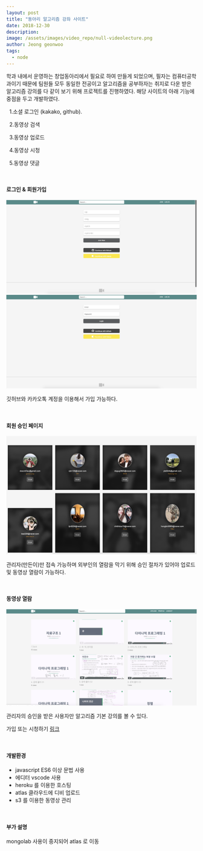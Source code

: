 ```yaml
---
layout: post
title: "동아리 알고리즘 강좌 사이트"
date: 2018-12-30
description:
image: /assets/images/video_repo/null-videolecture.png
author: Jeong geonwoo
tags:
  - node
---
```


학과 내에서 운영하는 창업동아리에서 필요로 하여 만들게 되었으며, 필자는 컴퓨터공학과이기 때문에 팀원들 모두 동일한 전공이고 알고리즘을 공부하자는 취지로 다운 받은 알고리즘 강의를 다 같이 보기 위해 프로젝트를 진행하였다. 해당 사이트의 아래 기능에 중점을 두고 개발하였다.

&nbsp; 1.소셜 로그인 (kakako, github).

&nbsp; 2.동영상 검색

&nbsp; 3.동영상 업로드

&nbsp; 4.동영상 시청

&nbsp; 5.동영상 댓글

<br/>

#### 로그인 & 회원가입

![](/assets/images/video_repo/joinPage.png)
![](/assets/images/video_repo/loginPage.png)

깃허브와 카카오톡 계정을 이용해서 가입 가능하다.

<br/>

#### 회원 승인 페이지

![](/assets/images/video_repo/userControllPage.png)

관리자(만든이)만 접속 가능하며 외부인의 열람을 막기 위해
승인 절차가 있어야 업로드 및 동영상 열람이 가능하다.

<br/>

#### 동영상 열람

![](/assets/images/video_repo/mainpage_login.png)

관리자의 승인을 받은 사용자만
알고리즘 기본 강의를 볼 수 있다.

가입 또는 시청하기 [링크](https://null-lecture.herokuapp.com/)

<br/>

#### 개발환경

- javascript ES6 이상 문법 사용
- 에디터 vscode 사용
- heroku 를 이용한 호스팅
- atlas 클라우드에 디비 업로드
- s3 를 이용한 동영상 관리

<br/>

#### 부가 설명

mongolab 사용이 중지되어 atlas 로 이동
